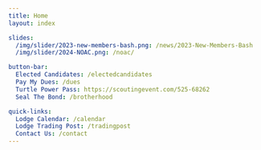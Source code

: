 ```yaml
---
title: Home
layout: index

slides:
  /img/slider/2023-new-members-bash.png: /news/2023-New-Members-Bash
  /img/slider/2024-NOAC.png: /noac/

button-bar:
  Elected Candidates: /electedcandidates
  Pay My Dues: /dues
  Turtle Power Pass: https://scoutingevent.com/525-68262
  Seal The Bond: /brotherhood

quick-links:
  Lodge Calendar: /calendar
  Lodge Trading Post: /tradingpost
  Contact Us: /contact
---
```

